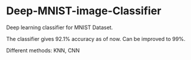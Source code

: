 # Deep-MNIST-image-Classifier
Deep learning classifier for MNIST Dataset.

The classifier gives 92.1% accuracy as of now. Can be improved to 99%.

Different methods: KNN, CNN